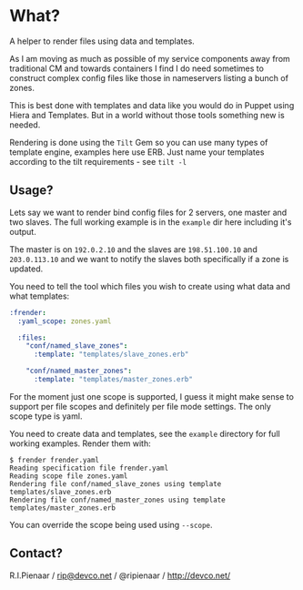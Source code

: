 What?
=====

A helper to render files using data and templates.

As I am moving as much as possible of my service components away from
traditional CM and towards containers I find I do need sometimes to construct
complex config files like those in nameservers listing a bunch of zones.

This is best done with templates and data like you would do in Puppet using
Hiera and Templates.  But in a world without those tools something new is
needed.

Rendering is done using the ```Tilt``` Gem so you can use many types of template
engine, examples here use ERB.  Just name your templates according to the tilt
requirements - see ```tilt -l```

Usage?
------

Lets say we want to render bind config files for 2 servers, one master and two slaves.
The full working example is in the ```example``` dir here including it's output.

The master is on ```192.0.2.10``` and the slaves are ```198.51.100.10``` and ```203.0.113.10```
and we want to notify the slaves both specifically if a zone is updated.

You need to tell the tool which files you wish to create using what data and
what templates:

```yaml
:frender:
  :yaml_scope: zones.yaml

  :files:
    "conf/named_slave_zones":
      :template: "templates/slave_zones.erb"

    "conf/named_master_zones":
      :template: "templates/master_zones.erb"
```

For the moment just one scope is supported, I guess it might make sense to support
per file scopes and definitely per file mode settings.  The only scope type is yaml.

You need to create data and templates, see the ```example``` directory for full working
examples.  Render them with:


```
$ frender frender.yaml
Reading specification file frender.yaml
Reading scope file zones.yaml
Rendering file conf/named_slave_zones using template templates/slave_zones.erb
Rendering file conf/named_master_zones using template templates/master_zones.erb
```

You can override the scope being used using ```--scope```.

Contact?
----

R.I.Pienaar / rip@devco.net / @ripienaar / http://devco.net/

